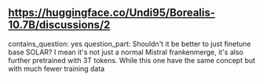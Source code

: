 ## https://huggingface.co/Undi95/Borealis-10.7B/discussions/2

contains_question: yes
question_part: Shouldn't it be better to just finetune base SOLAR? I mean it's not just a normal Mistral frankenmerge, it's also further pretrained with 3T tokens. While this one have the same concept but with much fewer training data